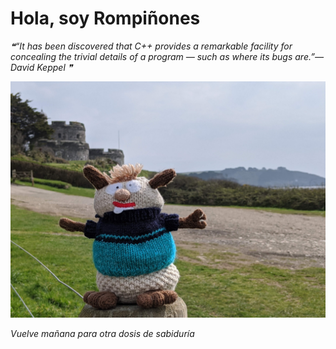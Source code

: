 # Hola, soy Rompiñones

<!--STARTS_HERE_QUOTE_README-->
<i>❝“It has been discovered that C++ provides a remarkable facility for concealing the trivial details of a program — such as where its bugs are.”— David Keppel   ❞</i>
<!--ENDS_HERE_QUOTE_README-->

<!--START_SECTION:update_image-->
![alt text](https://raw.githubusercontent.com/focaalvarez/rompinones/main/.github/images/00000PORTRAIT_00000_BURST20220329134653723.jpg?raw=true)
<!--END_SECTION:update_image-->

*Vuelve mañana para otra dosis de sabiduría*
